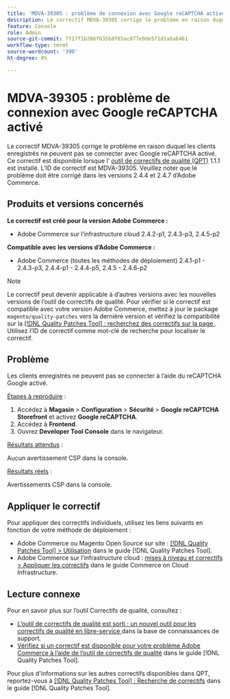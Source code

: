 ```yaml
---
title: 'MDVA-39305 : problème de connexion avec Google reCAPTCHA activé'
description: Le correctif MDVA-39305 corrige le problème en raison duquel les clients enregistrés ne peuvent pas se connecter avec Google reCAPTCHA activé. Ce correctif est disponible lorsque l’[outil de correctifs de qualité (QPT)](https://experienceleague.adobe.com/en/docs/commerce-knowledge-base/kb/announcements/commerce-announcements/magento-quality-patches-released-new-tool-to-self-serve-quality-patches) 1.1.1 est installé. L’ID de correctif est MDVA-39305. Veuillez noter que le problème doit être corrigé dans les versions 2.4.4 et 2.4.7 d’Adobe Commerce.
feature: Console
role: Admin
source-git-commit: 7f17f1b286f635b8f65ac877e9de5f1d1a6a6461
workflow-type: tm+mt
source-wordcount: '390'
ht-degree: 0%

---
```


# MDVA-39305 : problème de connexion avec Google reCAPTCHA activé

Le correctif MDVA-39305 corrige le problème en raison duquel les clients enregistrés ne peuvent pas se connecter avec Google reCAPTCHA activé. Ce correctif est disponible lorsque l’ [outil de correctifs de qualité (QPT)](https://experienceleague.adobe.com/en/docs/commerce-knowledge-base/kb/announcements/commerce-announcements/magento-quality-patches-released-new-tool-to-self-serve-quality-patches) 1.1.1 est installé. L’ID de correctif est MDVA-39305. Veuillez noter que le problème doit être corrigé dans les versions 2.4.4 et 2.4.7 d’Adobe Commerce.

## Produits et versions concernés

**Le correctif est créé pour la version Adobe Commerce :**

* Adobe Commerce sur l’infrastructure cloud 2.4.2-p1, 2.4.3-p3, 2.4.5-p2

**Compatible avec les versions d’Adobe Commerce :**

* Adobe Commerce (toutes les méthodes de déploiement) 2.4.1-p1 - 2.4.3-p3, 2.4.4-p1 - 2.4.4-p5, 2.4.5 - 2.4.6-p2

>[!NOTE]
>
>Le correctif peut devenir applicable à d’autres versions avec les nouvelles versions de l’outil de correctifs de qualité. Pour vérifier si le correctif est compatible avec votre version Adobe Commerce, mettez à jour le package `magento/quality-patches` vers la dernière version et vérifiez la compatibilité sur la [[!DNL Quality Patches Tool] : recherchez des correctifs sur la page ](https://experienceleague.adobe.com/en/docs/commerce-knowledge-base/kb/announcements/commerce-announcements/magento-quality-patches-released-new-tool-to-self-serve-quality-patches). Utilisez l’ID de correctif comme mot-clé de recherche pour localiser le correctif.

## Problème

Les clients enregistrés ne peuvent pas se connecter à l’aide du reCAPTCHA Google activé.

<u>Étapes à reproduire</u> :

1. Accédez à **Magasin** > **Configuration** > **Sécurité** > **Google reCAPTCHA Storefront** et activez **Google reCAPTCHA**.
1. Accédez à **Frontend**.
1. Ouvrez **Developer Tool Console** dans le navigateur.

<u>Résultats attendus</u> :

Aucun avertissement CSP dans la console.

<u>Résultats réels</u> :

Avertissements CSP dans la console.

## Appliquer le correctif

Pour appliquer des correctifs individuels, utilisez les liens suivants en fonction de votre méthode de déploiement :

* Adobe Commerce ou Magento Open Source sur site : [[!DNL Quality Patches Tool] > Utilisation](/help/tools/quality-patches-tool/usage.md) dans le guide [!DNL Quality Patches Tool].
* Adobe Commerce sur l’infrastructure cloud : [mises à niveau et correctifs > Appliquer les correctifs](https://experienceleague.adobe.com/docs/commerce-cloud-service/user-guide/develop/upgrade/apply-patches.html) dans le guide Commerce on Cloud Infrastructure.

## Lecture connexe

Pour en savoir plus sur l’outil Correctifs de qualité, consultez :

* [ L’outil de correctifs de qualité est sorti : un nouvel outil pour les correctifs de qualité en libre-service ](https://experienceleague.adobe.com/en/docs/commerce-knowledge-base/kb/announcements/commerce-announcements/magento-quality-patches-released-new-tool-to-self-serve-quality-patches) dans la base de connaissances de support.
* [Vérifiez si un correctif est disponible pour votre problème Adobe Commerce à l’aide de l’outil de correctifs de qualité](/help/tools/quality-patches-tool/patches-available-in-qpt/check-patch-for-magento-issue-with-magento-quality-patches.md) dans le guide [!DNL Quality Patches Tool].

Pour plus d&#39;informations sur les autres correctifs disponibles dans QPT, reportez-vous à [[!DNL Quality Patches Tool] : Recherche de correctifs](https://experienceleague.adobe.com/tools/commerce-quality-patches/index.html) dans le guide [!DNL Quality Patches Tool].

